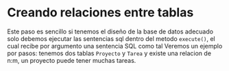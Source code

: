 # Creando relaciones entre tablas
Este paso es sencillo si tenemos el diseño de la base de datos adecuado solo debemos ejecutar las sentencias sql dentro del metodo `execute()`, el cual recibe por argumento una sentencia SQL como tal
Veremos un ejemplo por pasos:
tenemos dos tablas `Proyecto` y `Tarea` y existe una relacion de n:m, un proyecto puede tener muchas tareas.